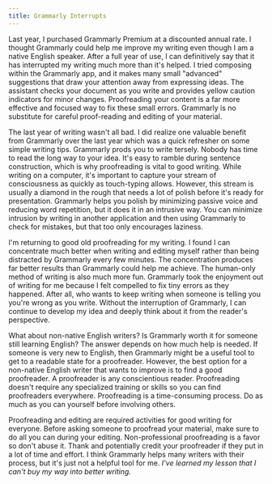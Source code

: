 ```yaml
---
title: Grammarly Interrupts
---
```


Last year, I purchased Grammarly Premium at a discounted annual rate. I thought Grammarly could help me improve my writing even though I am a native English speaker. After a full year of use, I can definitively say that it has interrupted my writing much more than it's helped. I tried composing within the Grammarly app, and it makes many small "advanced" suggestions that draw your attention away from expressing ideas. The assistant checks your document as you write and provides yellow caution indicators for minor changes. Proofreading your content is a far more effective and focused way to fix these small errors. Grammarly is no substitute for careful proof-reading and editing of your material.

The last year of writing wasn't all bad. I did realize one valuable benefit from Grammarly over the last year which was a quick refresher on some simple writing tips. Grammarly prods you to write tersely. Nobody has time to read the long way to your idea. It's easy to ramble during sentence construction, which is why proofreading is vital to good writing. While writing on a computer, it's important to capture your stream of consciousness as quickly as touch-typing allows. However, this stream is usually a diamond in the rough that needs a lot of polish before it's ready for presentation. Grammarly helps you polish by minimizing passive voice and reducing word repetition, but it does it in an intrusive way. You can minimize intrusion by writing in another application and then using Grammarly to check for mistakes, but that too only encourages laziness.

I'm returning to good old proofreading for my writing. I found I can concentrate much better when writing and editing myself rather than being distracted by Grammarly every few minutes. The concentration produces far better results than Grammarly could help me achieve. The human-only method of writing is also much more fun. Grammarly took the enjoyment out of writing for me because I felt compelled to fix tiny errors as they happened. After all, who wants to keep writing when someone is telling you you're wrong as you write. Without the interruption of Grammarly, I can continue to develop my idea and deeply think about it from the reader's perspective.

What about non-native English writers? Is Grammarly worth it for someone still learning English? The answer depends on how much help is needed. If someone is very new to English, then Grammarly might be a useful tool to get to a readable state for a proofreader. However, the best option for a non-native English writer that wants to improve is to find a good proofreader. A proofreader is any conscientious reader. Proofreading doesn't require any specialized training or skills so you can find proofreaders everywhere. Proofreading is a time-consuming process. Do as much as you can yourself before involving others.

Proofreading and editing are required activities for good writing for everyone. Before asking someone to proofread your material, make sure to do all you can during your editing. Non-professional proofreading is a favor so don't abuse it. Thank and potentially credit your proofreader if they put in a lot of time and effort. I think Grammarly helps many writers with their process, but it's just not a helpful tool for me. *I've learned my lesson that I can't buy my way into better writing.*